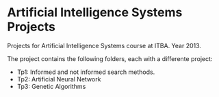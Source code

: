 Artificial Intelligence Systems Projects
=========================================

Projects for Artificial Intelligence Systems course at ITBA. Year 2013.

The project contains the following folders, each with a differente project:
- Tp1: Informed and not informed search methods.
- Tp2: Artificial Neural Network
- Tp3: Genetic Algorithms
